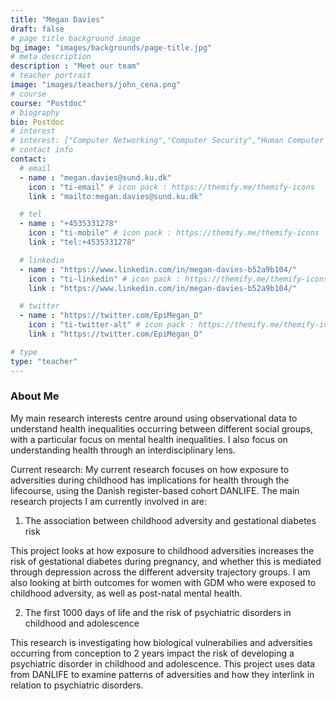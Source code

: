 ```yaml
---
title: "Megan Davies"
draft: false
# page title background image
bg_image: "images/backgrounds/page-title.jpg"
# meta description
description : "Meet our team"
# teacher portrait
image: "images/teachers/john_cena.png"
# course
course: "Postdoc"
# biography
bio: Postdoc
# interest
# interest: ["Computer Networking","Computer Security","Human Computer Interfacing"]
# contact info
contact:
  # email
  - name : "megan.davies@sund.ku.dk"
    icon : "ti-email" # icon pack : https://themify.me/themify-icons
    link : "mailto:megan.davies@sund.ku.dk"

  # tel
  - name : "+4535331278"
    icon : "ti-mobile" # icon pack : https://themify.me/themify-icons
    link : "tel:+4535331278"

  # linkedin
  - name : "https://www.linkedin.com/in/megan-davies-b52a9b104/"
    icon : "ti-linkedin" # icon pack : https://themify.me/themify-icons
    link : "https://www.linkedin.com/in/megan-davies-b52a9b104/"

  # twitter
  - name : "https://twitter.com/EpiMegan_D"
    icon : "ti-twitter-alt" # icon pack : https://themify.me/themify-icons
    link : "https://twitter.com/EpiMegan_D"

# type
type: "teacher"
---
```


### About Me

My main research interests centre around using observational data to understand health inequalities occurring between different social groups, with a particular focus on mental health inequalities. I also focus on understanding health through an interdisciplinary lens.

Current research: My current research focuses on how exposure to adversities during childhood has implications for health through the lifecourse, using the Danish register-based cohort DANLIFE. The main research projects I am currently involved in are:

1.  The association between childhood adversity and gestational diabetes risk 

This project looks at how exposure to childhood adversities increases the risk of gestational diabetes during pregnancy, and whether this is mediated through depression across the different adversity trajectory groups. I am also looking at birth outcomes for women with GDM who were exposed to childhood adversity, as well as post-natal mental health. 

2. The first 1000 days of life and the risk of psychiatric disorders in childhood and adolescence

This research is investigating how biological vulnerabilies and adversities occurring from conception to 2 years impact the risk of developing a psychiatric disorder in childhood and adolescence. This project uses data from DANLIFE to examine patterns of adversities and how they interlink in relation to psychiatric disorders. 
